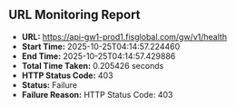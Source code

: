 ## URL Monitoring Report

- **URL:** https://api-gw1-prod1.fisglobal.com/gw/v1/health
- **Start Time:** 2025-10-25T04:14:57.224460
- **End Time:** 2025-10-25T04:14:57.429886
- **Total Time Taken:** 0.205426 seconds
- **HTTP Status Code:** 403
- **Status:** Failure
- **Failure Reason:** HTTP Status Code: 403
